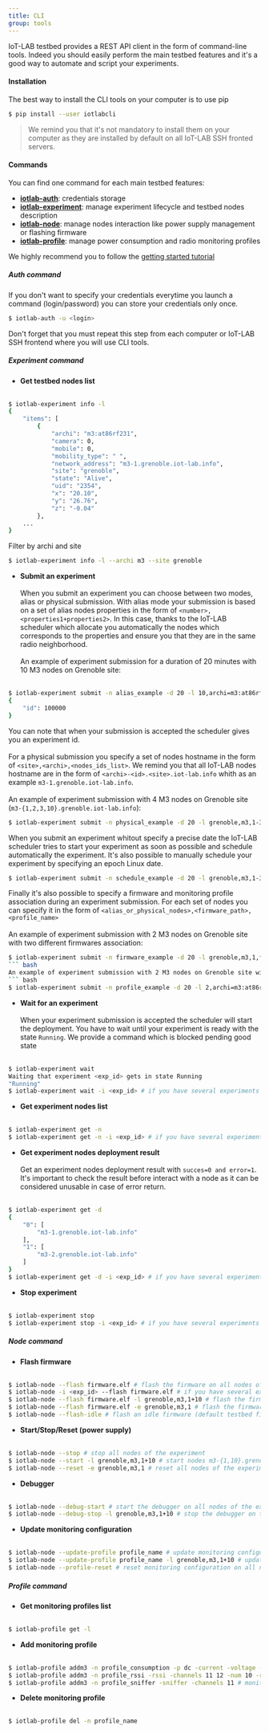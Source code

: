 ```yaml
---
title: CLI
group: tools
---
```


IoT-LAB testbed provides a REST API client in the form of command-line tools. Indeed you should easily perform the main testbed features and it's a good way to automate and script your experiments.

#### Installation

The best way to install the CLI tools on your computer is to use pip

``` bash
$ pip install --user iotlabcli
```

> We remind you that it's not mandatory to install them on your computer as they are installed by default on all IoT-LAB SSH fronted servers.

#### Commands

You can find one command for each main testbed features:

* **[iotlab-auth](#auth-command)**: credentials storage
* **[iotlab-experiment](#experiment-command)**: manage experiment lifecycle and testbed nodes description
* **[iotlab-node](#node-command)**: manage nodes interaction like power supply management or flashing firmware
* **[iotlab-profile](#profile-command)**: manage power consumption and radio monitoring profiles

We highly recommend you to follow the [getting started tutorial](/tutorials/getting-started/cli-tools/)

##### Auth command

If you don't want to specify your credentials everytime you launch a command (login/password) you can store your credentials only once.

``` bash
$ iotlab-auth -u <login>
```

Don't forget that you must repeat this step from each computer or IoT-LAB SSH frontend where you will use CLI tools.

##### Experiment command

* **Get testbed nodes list**<br><br>

``` bash
$ iotlab-experiment info -l
{
    "items": [
        {
            "archi": "m3:at86rf231",
            "camera": 0,
            "mobile": 0,
            "mobility_type": " ",
            "network_address": "m3-1.grenoble.iot-lab.info",
            "site": "grenoble",
            "state": "Alive",
            "uid": "2354",
            "x": "20.10",
            "y": "26.76",
            "z": "-0.04"
        },
    ...
}
```

Filter by archi and site
``` bash
$ iotlab-experiment info -l --archi m3 --site grenoble
```

* **Submit an experiment**<br><br>
When you submit an experiment you can choose between two modes, alias or physical submission. With alias mode your submission is based on a set of alias
nodes properties in the form of `<number>,<properties1+properties2>`. In this case, thanks to the IoT-LAB scheduler which allocate you automatically the nodes which corresponds to the properties and ensure you that they are in the same radio neighborhood.<br><br>
An example of experiment submission for a duration of 20 minutes with 10 M3 nodes on Grenoble site:<br><br>
``` bash
$ iotlab-experiment submit -n alias_example -d 20 -l 10,archi=m3:at86rf231+site=grenoble
{
    "id": 100000
}
```
You can note that when your submission is accepted the scheduler gives you an experiment id.<br><br>
For a physical submission you specify a set of nodes hostname in the form of `<site>,<archi>,<nodes_ids_list>`. We remind you that all IoT-LAB nodes hostname are in the form of `<archi>-<id>.<site>.iot-lab.info` whith as an example `m3-1.grenoble.iot-lab.info`.<br><br>
An example of experiment submission with 4 M3 nodes on Grenoble site (`m3-{1,2,3,10}.grenoble.iot-lab.info`):<br>
``` bash
$ iotlab-experiment submit -n physical_example -d 20 -l grenoble,m3,1-3+10
```
When you submit an experiment whitout specify a precise date the IoT-LAB scheduler tries to start your experiment as soon as possible and schedule automatically the experiment. It's also possible to manually schedule your experiment by specifying an epoch Linux date.<br>
``` bash
$ iotlab-experiment submit -n schedule_example -d 20 -l grenoble,m3,1-3+10 -r $(date +%s -d "1 Jan 2089 00:00:00 UTC")
```
Finally it's also possible to specify a firmware and monitoring profile association during an experiment submission. For each set of nodes you can specify it in the form of `<alias_or_physical_nodes>,<firmware_path>,<profile_name>`<br><br>
An example of experiment submission with 2 M3 nodes on Grenoble site with two different firmwares association:<br>

``` bash
$ iotlab-experiment submit -n firmware_example -d 20 -l grenoble,m3,1,firmware1.elf -l grenoble,m3,2,firmware2.elf
``` bash
An example of experiment submission with 2 M3 nodes on Grenoble site with only one monitoring association<br>
``` bash
$ iotlab-experiment submit -n profile_example -d 20 -l 2,archi=m3:at86rf231+site=grenoble,,profile1
```

* **Wait for an experiment**<br><br>
When your experiment submission is accepted the scheduler will start the deployment. You have to wait until your experiment is ready with the state `Running`. We provide a command which is blocked pending good state<br><br>
``` bash
$ iotlab-experiment wait
Waiting that experiment <exp_id> gets in state Running
"Running"
$ iotlab-experiment wait -i <exp_id> # if you have several experiments running on the testbed
```

* **Get experiment nodes list**<br><br>
``` bash
$ iotlab-experiment get -n
$ iotlab-experiment get -n -i <exp_id> # if you have several experiments running on the testbed
```

* **Get experiment nodes deployment result**<br><br>
Get an experiment nodes deployment result with `succes=0 and error=1`. It's important to check the result before interact with a node as it can be considered unusable in case of error return.<br><br>
``` bash
$ iotlab-experiment get -d
{
    "0": [
        "m3-1.grenoble.iot-lab.info"
    ],
    "1": [
        "m3-2.grenoble.iot-lab.info"
    ]
}
$ iotlab-experiment get -d -i <exp_id> # if you have several experiments running on the testbed
```

* **Stop experiment**<br><br>
``` bash
$ iotlab-experiment stop
$ iotlab-experiment stop -i <exp_id> # if you have several experiments running on the testbed
```

##### Node command

* **Flash firmware**<br><br>
``` bash
$ iotlab-node --flash firmware.elf # flash the firmware on all nodes of the experiment
$ iotlab-node -i <exp_id> --flash firmware.elf # if you have several experiments running on the testbed
$ iotlab-node --flash firmware.elf -l grenoble,m3,1+10 # flash the firmware on the nodes m3-{1,10}.grenoble.iot-lab.info
$ iotlab-node --flash firmware.elf -e grenoble,m3,1 # flash the firmware on all nodes of the experiment except m3-1.grenoble.iot-lab.info
$ iotlab-node --flash-idle # flash an idle firmware (default testbed firmware)
```

* **Start/Stop/Reset (power supply)**<br><br>
``` bash
$ iotlab-node --stop # stop all nodes of the experiment
$ iotlab-node --start -l grenoble,m3,1+10 # start nodes m3-{1,10}.grenoble.iot-lab.info
$ iotlab-node --reset -e grenoble,m3,1 # reset all nodes of the experiment except m3-1.grenoble.iot-lab.info
```

* **Debugger**<br><br>
``` bash
$ iotlab-node --debug-start # start the debugger on all nodes of the experiment
$ iotlab-node --debug-stop -l grenoble,m3,1+10 # stop the debugger on the nodes m3-{1,10}.grenoble.iot-lab.info
```

* **Update monitoring configuration**<br><br>
``` bash
$ iotlab-node --update-profile profile_name # update monitoring configuration on all nodes of the experiment
$ iotlab-node --update-profile profile_name -l grenoble,m3,1+10 # update monitoring configuration on the nodes m3-{1,10}.grenoble.iot-lab.info
$ iotlab-node --profile-reset # reset monitoring configuration on all nodes of the experiment
```

##### Profile command

* **Get monitoring profiles list**<br><br>
``` bash
$ iotlab-profile get -l
```

* **Add monitoring profile**<br><br>
``` bash
$ iotlab-profile addm3 -n profile_consumption -p dc -current -voltage -cpower -period 8244 -avg 4 # monitoring power consumption
$ iotlab-profile addm3 -n profile_rssi -rssi -channels 11 12 -num 10 -rperiod 100 # monitoring radio RSSI
$ iotlab-profile addm3 -n profile_sniffer -sniffer -channels 11 # monitoring radio sniffer
```

* **Delete monitoring profile**<br><br>
``` bash
$ iotlab-profile del -n profile_name
```
